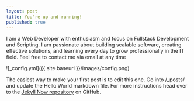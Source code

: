 ```yaml
---
layout: post
title: You're up and running!
published: true
---
```


I am a Web Developer with enthusiasm and focus on Fullstack  Development and Scripting.
I am passionate about building scalable software, creating effective solutions, and learning every day to grow professionally in the IT field.
Feel free to contact me via email at any time

![_config.yml]({{ site.baseurl }}/images/config.png)

The easiest way to make your first post is to edit this one. Go into /_posts/ and update the Hello World markdown file. For more instructions head over to the [Jekyll Now repository](https://github.com/barryclark/jekyll-now) on GitHub.
